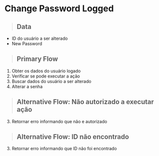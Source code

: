# Change Password Logged

> ## Data

- ID do usuário a ser alterado
- New Password

> ## Primary Flow

1. Obter os dados do usuário logado
2. Verificar se pode executar a ação
3. Buscar dados do usuário a ser alterado
4. Alterar a senha

> ## Alternative Flow: Não autorizado a executar ação

3. Retornar erro informando que não e autorizado

> ## Alternative Flow: ID não encontrado

3.  Retornar erro informando que ID não foi encontrado
